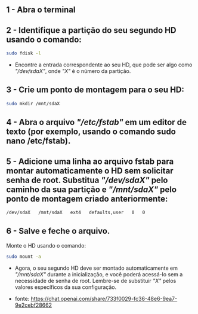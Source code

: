 


## 1 - Abra o terminal


## 2 - Identifique a partição do seu segundo HD usando o comando:

```bash
sudo fdisk -l

```

* Encontre a entrada correspondente ao seu HD, que pode ser algo como *"/dev/sdaX"*, onde *"X"* é o número da partição.


## 3 - Crie um ponto de montagem para o seu HD:

```bash
sudo mkdir /mnt/sdaX

```


## 4 - Abra o arquivo *"/etc/fstab"* em um editor de texto (por exemplo, usando o comando sudo nano /etc/fstab).


## 5 - Adicione uma linha ao arquivo fstab para montar automaticamente o HD sem solicitar senha de root. Substitua *"/dev/sdaX"* pelo caminho da sua partição e *"/mnt/sdaX"* pelo ponto de montagem criado anteriormente:

```bash
/dev/sdaX   /mnt/sdaX   ext4   defaults,user   0   0

```


## 6 - Salve e feche o arquivo.

Monte o HD usando o comando:

```bash
sudo mount -a

```

* Agora, o seu segundo HD deve ser montado automaticamente em *"/mnt/sdaX"* durante a inicialização, e você poderá acessá-lo sem a necessidade de senha de root. Lembre-se de substituir *"X"* pelos valores específicos da sua configuração.

* fonte:
<https://chat.openai.com/share/733f0029-fc36-48e6-9ea7-9e2cebf28662>